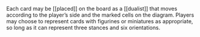 Each card may be [[placed]] on the board as a [[dualist]] that moves according to the player’s side and the marked cells on the diagram. Players may choose to represent cards with figurines or miniatures as appropriate, so long as it can represent three stances and six orientations.